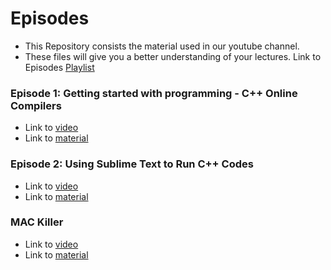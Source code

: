 # Episodes
- This Repository consists the material used in our youtube channel.
- These files will give you a better understanding of your lectures.
Link to Episodes [Playlist](https://www.youtube.com/playlist?list=PLDetBaUNJH98ESypUo5GYJAD175P_-Dfy)

### Episode 1: Getting started with programming - C++ Online Compilers
- Link to [video](https://youtu.be/C7SjkzxCnuU)
- Link to [material](https://github.com/MayTheCodesBeWithYou/Episodes/tree/master/Episode%201)

### Episode 2: Using Sublime Text to Run C++ Codes
- Link to [video](https://youtu.be/hXFDtvZ8hLA)
- Link to [material](https://github.com/MayTheCodesBeWithYou/Episodes/tree/master/Episode%202)

### MAC Killer
- Link to [video](https://youtu.be/xTv32WePsSI)
- Link to [material](https://github.com/MayTheCodesBeWithYou/Episodes/tree/master/Mac%20Killer)